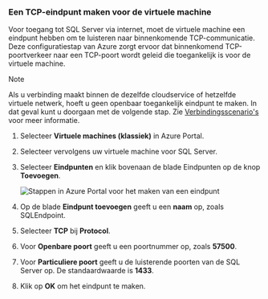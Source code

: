 ### Een TCP-eindpunt maken voor de virtuele machine
<a id="create-a-tcp-endpoint-for-the-virtual-machine" class="xliff"></a>
Voor toegang tot SQL Server via internet, moet de virtuele machine een eindpunt hebben om te luisteren naar binnenkomende TCP-communicatie. Deze configuratiestap van Azure zorgt ervoor dat binnenkomend TCP-poortverkeer naar een TCP-poort wordt geleid die toegankelijk is voor de virtuele machine.

> [!NOTE]
> Als u verbinding maakt binnen de dezelfde cloudservice of hetzelfde virtuele netwerk, hoeft u geen openbaar toegankelijk eindpunt te maken. In dat geval kunt u doorgaan met de volgende stap. Zie [Verbindingsscenario's](../articles/virtual-machines/windows/sqlclassic/virtual-machines-windows-classic-sql-connect.md#connection-scenarios) voor meer informatie.
> 
> 

1. Selecteer **Virtuele machines (klassiek)** in Azure Portal.
2. Selecteer vervolgens uw virtuele machine voor SQL Server.
3. Selecteer **Eindpunten** en klik bovenaan de blade Eindpunten op de knop **Toevoegen**.
   
    ![Stappen in Azure Portal voor het maken van een eindpunt](./media/virtual-machines-sql-server-connection-steps/portal-endpoint-creation.png)
4. Op de blade **Eindpunt toevoegen** geeft u een **naam** op, zoals SQLEndpoint.
5. Selecteer **TCP** bij **Protocol**.
6. Voor **Openbare poort** geeft u een poortnummer op, zoals **57500**.
7. Voor **Particuliere poort** geeft u de luisterende poorten van de SQL Server op. De standaardwaarde is **1433**.
8. Klik op **OK** om het eindpunt te maken.

